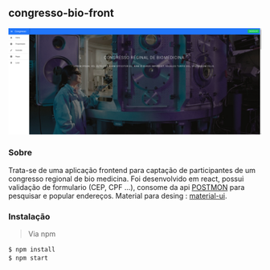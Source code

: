 ## congresso-bio-front

![home](https://raw.githubusercontent.com/jonathan-sh/congresso-bio-front/master/public/home.png)

### Sobre
Trata-se de uma aplicação frontend para captação de participantes de um congresso regional de bio medicina. 
Foi desenvolvido em react, possui validação de formulario (CEP, CPF ...), consome da api [POSTMON](http://postmon.com.br/) para pesquisar e popular endereços. 
Material para desing : [material-ui](http://www.material-ui.com/#/).
### Instalação
> Via npm
```sh
$ npm install
$ npm start
```


